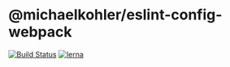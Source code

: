 # @michaelkohler/eslint-config-webpack

[![Build Status](https://travis-ci.org/michaelkohler/eslint-configs.svg?branch=master)](https://travis-ci.org/MichaelKohler/eslint-configs) [![lerna](https://img.shields.io/badge/maintained%20with-lerna-cc00ff.svg)](https://lernajs.io/)
